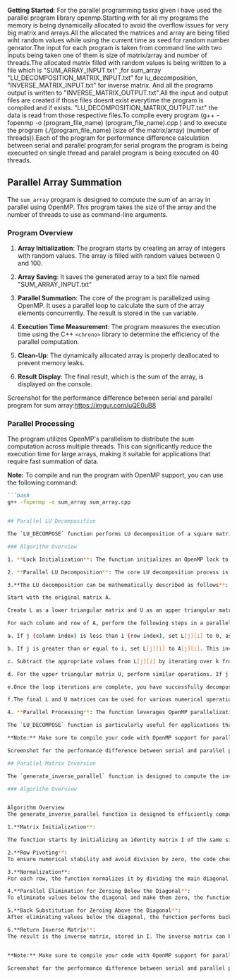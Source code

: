 
 
 **Getting Started**:
 For the parallel programming tasks given i have used the parallel program library openmp.Starting with for all my programs the
 memory is being dynamically allocated to avoid the overflow issues for very big matrix and arrays.All the allocated the matrices 
 and array are being filled wiht random values while using the current time as seed for random number genrator.The input for each program
 is taken from command line with two inputs being taken one of them is size of matrix/array and number of threads.The allocated matrix 
 filled with random values is being writtten to a file which is "SUM_ARRAY_INPUT.txt" ,for sum_array "LU_DECOMPOSITION_MATRIX_INPUT.txt" 
 for lu_decomposition, "INVERSE_MATRIX_INPUT.txt" for inverse matrix.
 And all the programs output is written to   "INVERSE_MATRIX_OUTPUT.txt".All the input and output files are created if those files doesnt 
 exist everytime the program is compiled and if exists. "LU_DECOMPOSITION_MATRIX_OUTPUT.txt" 
 the data is read from those respective files.To compile every program (g++ -fopenmp -o (program_file_name) (program_file_name).cpp ) and 
 to execute the program (./(program_file_name) (size of the matrix/array) (number of threads)).Each of the program for performance 
 difference calculation between serial and parallel program,for serial program the program is being execueted on single thread and paralel 
 program is being executed on 40 threads.

 ## Parallel Array Summation

The `sum_array` program is designed to compute the sum of an array in parallel using OpenMP. This program takes the size of the array and the number of threads to use as command-line arguments.

### Program Overview

1. **Array Initialization**: The program starts by creating an array of integers with random values. The array is filled with random values between 0 and 100.

2. **Array Saving**: It saves the generated array to a text file named "SUM_ARRAY_INPUT.txt"

3. **Parallel Summation**: The core of the program is parallelized using OpenMP. It uses a parallel loop to calculate the sum of the array elements concurrently. The result is stored in the `sum` variable.

4. **Execution Time Measurement**: The program measures the execution time using the C++ `<chrono>` library to determine the efficiency of the parallel computation.

5. **Clean-Up**: The dynamically allocated array is properly deallocated to prevent memory leaks.

6. **Result Display**: The final result, which is the sum of the array, is displayed on the console.
 
Screenshot for the performance difference between serial and parallel program for sum array:https://imgur.com/uQE0uB8

### Parallel Processing

The program utilizes OpenMP's parallelism to distribute the sum computation across multiple threads. This can significantly reduce the execution time for large arrays, making it suitable for applications that require fast summation of data.

**Note:** To compile and run the program with OpenMP support, you can use the following command:
```markdown
```bash
g++ -fopenmp -o sum_array sum_array.cpp


## Parallel LU Decomposition

The `LU_DECOMPOSE` function performs LU decomposition of a square matrix `a` into lower triangular matrix `l` and upper triangular matrix `u`. This decomposition is done in parallel using OpenMP, enhancing the performance of the operation.

### Algorithm Overview

1. **Lock Initialization**: The function initializes an OpenMP lock to ensure thread safety within the parallel region.

2. **Parallel LU Decomposition**: The core LU decomposition process is parallelized. This allows multiple threads to process different columns of the matrix concurrently, improving efficiency.

3.**The LU decomposition can be mathematically described as follows**:

Start with the original matrix A.

Create L as a lower triangular matrix and U as an upper triangular matrix.

For each column and row of A, perform the following steps in a parallelized manner (as implemented in the code):

a. If j (column index) is less than i (row index), set L[j][i] to 0, as the lower triangular matrix should have zeros above its main diagonal.

b. If j is greater than or equal to i, set L[j][i] to A[j][i]. This involves copying the values from the original matrix A.

c. Subtract the appropriate values from L[j][i] by iterating over k from 0 to i. This step ensures that L contains the correct values below its main diagonal.

d. For the upper triangular matrix U, perform similar operations. If j is less than i, set U[i][j] to 0. If j is equal to i, set U[i][j] to 1. Otherwise, perform calculations that involve A[i][j], L[i][k], and U[k][j] to populate U.

e.Once the loop iterations are complete, you have successfully decomposed matrix A into the lower triangular matrix L and the upper triangular matrix U.

f.The final L and U matrices can be used for various numerical operations, such as solving systems of linear equations, matrix inversion, or other computations where triangular matrices are useful.

4. **Parallel Processing**: The function leverages OpenMP parallelization to distribute the computation of each column across multiple threads. This minimizes the computational load and improves performance, especially for large matrices.

The `LU_DECOMPOSE` function is particularly useful for applications that require LU decomposition of large matrices, such as solving systems of linear equations or numerical simulations. It takes advantage of multi-core processors to expedite the process.

**Note:** Make sure to compile your code with OpenMP support for parallel execution. See the [Getting Started](#getting-started) section in the README for details on compiling your code with OpenMP.

Screenshot for the performance difference between serial and parallel program for LU decomposition: https://imgur.com/S1jgnQt

## Parallel Matrix Inversion

The `generate_inverse_parallel` function is designed to compute the inverse of a square matrix using parallel processing, specifically with OpenMP. This function takes as input a square matrix `input_matrix` of size `size` and the number of `threads` to use for parallelization.

### Algorithm Overview


Algorithm Overview
The generate_inverse_parallel function is designed to efficiently compute the inverse of a square matrix, leveraging parallel processing capabilities to enhance performance. Below is a step-by-step explanation of the algorithm:

1.**Matrix Initialization**:

The function starts by initializing an identity matrix I of the same size as the input matrix. An identity matrix is a square matrix with ones on the main diagonal and zeros elsewhere.

2.**Row Pivoting**:
To ensure numerical stability and avoid division by zero, the code checks if the main diagonal element of the input matrix is zero. If it is, the code performs row pivoting by swapping the current row with the nearest subsequent row where the diagonal element is non-zero. This step is essential for a stable numerical process.

3.**Normalization**:
For each row, the function normalizes it by dividing the main diagonal element. This operation makes the diagonal elements equal to 1.0. The same scaling factor is applied to the corresponding row in the identity matrix I.

4.**Parallel Elimination for Zeroing Below the Diagonal**:
To eliminate values below the diagonal and make them zero, the function performs Gaussian elimination. For each non-diagonal row (row below the current row), a thread scales and subtracts the appropriate values from both the input matrix and the identity matrix I. Parallelization is achieved using OpenMP, with multiple threads concurrently processing different rows, taking full advantage of multi-core processors.

5.**Back Substitution for Zeroing Above the Diagonal**:
After eliminating values below the diagonal, the function performs back substitution to eliminate values above the diagonal. This step ensures that all elements of the input matrix A below and above the diagonal become zero.

6.**Return Inverse Matrix**:
The result is the inverse matrix, stored in I. The inverse matrix can be used for various numerical computations, including solving systems of linear equations and other applications that require matrix inversion.


**Note:** Make sure to compile your code with OpenMP support for parallel execution. See the [Getting Started](#getting-started) section in the README for details on compiling your code with OpenMP

Screenshot for the performance difference between serial and parallel program for Inversion of matrix: https://imgur.com/X2DOdYE


